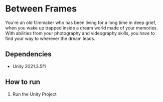 # Between Frames
You're an old filmmaker who has been living for a long time in deep grief, when you wake up trapped inside a dream world made of your memories. With abilities from your photography and videography skills, you have to find your way to wherever the dream leads.

## Dependencies
- Unity 2021.3.5f1

## How to run
1. Run the Unity Project
